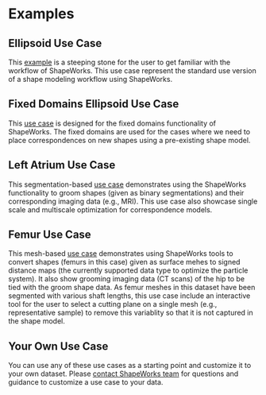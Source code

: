 # Examples

## Ellipsoid Use Case


This [example](../use-cases/ellipsoid.md) is a steeping stone for the user to get familiar with the workflow of ShapeWorks. This use case represent the standard use version of a shape modeling workflow using ShapeWorks. 


## Fixed Domains Ellipsoid Use Case


This [use case](../use-cases/fixed-domain-ellipsoid.md) is designed for the fixed domains functionality of ShapeWorks. The fixed domains are used for the cases where we need to place correspondences on new shapes using a pre-existing shape model. 

## Left Atrium Use Case


This segmentation-based [use case](../use-cases/left-atrium.md) demonstrates using the ShapeWorks functionality to groom shapes (given as binary segmentations) and their corresponding imaging data (e.g., MRI). This use case also showcase single scale and multiscale optimization for correspondence models.

## Femur Use Case


This mesh-based [use case](../use-cases/femur.md) demonstrates using ShapeWorks tools to convert shapes (femurs in this case) given as surface mehes to signed distance maps (the currently supported data type to optimize the particle system). It also show grooming imaging data (CT scans) of the hip to be tied with the groom shape data. As femur meshes in this dataset have been segmented with various shaft lengths, this use case include an interactive tool for the user to select a cutting plane on a single mesh (e.g., representative sample) to remove this variablity so that it is not captured in the shape model. 

## Your Own Use Case


You can use any of these use cases as a starting point and customize it to your own dataset. Please [contact ShapeWorks team](../about/contact.md) for questions and guidance to customize a use case to your data.
